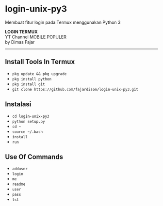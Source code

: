 # login-unix-py3

Membuat fitur login pada Termux menggunakan Python 3

**LOGIN TERMUX**  
YT Channel [MOBILE POPULER](https://youtube.com/@MobilePopuler?si=36AMtbSdtAdiVJfH)  
by Dimas Fajar

---

## Install Tools In Termux  
- `pkg update && pkg upgrade`  
- `pkg install python`  
- `pkg install git`  
- `git clone https://github.com/fajardison/login-unix-py3.git`  

## Instalasi  
- `cd login-unix-py3`  
- `python setup.py`  
- `cd ~`  
- `source ~/.bash`  
- `install`  
- `run`  

## Use Of Commands  
- `adduser`  
- `login`  
- `me`  
- `readme`  
- `user`  
- `pass`  
- `lst`


